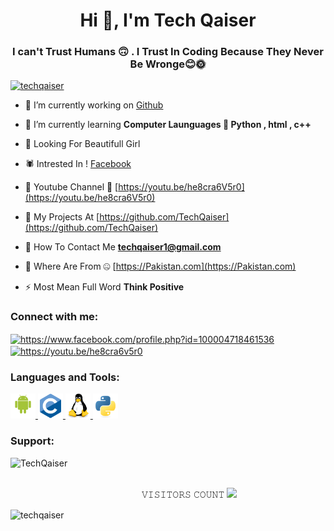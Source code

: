 <h1 align="center">Hi 👋, I'm Tech Qaiser</h1>
<h3 align="center">I can't Trust Humans 🙃 . I Trust In Coding Because They Never Be Wronge😊🌞</h3>

<p align="left"> <a href="https://github.com/ryo-ma/github-profile-trophy"><img src="https://github-profile-trophy.vercel.app/?username=techqaiser" alt="techqaiser" /></a> </p>

- 🔭 I’m currently working on [Github](https://github.com/TechQaiser)

- 🌱 I’m currently learning **Computer Launguages 🤖 Python , html , c++**

- 🧖 Looking For Beautifull Girl

- 🕷️ Intrested In ! [Facebook](https://facebook.com)

- 💌 Youtube Channel 💟 [https://youtu.be/he8cra6V5r0](https://youtu.be/he8cra6V5r0)

- 📝 My Projects At [https://github.com/TechQaiser](https://github.com/TechQaiser)



- 📨 How To Contact Me **techqaiser1@gmail.com**

- 📄 Where Are From 🤐 [https://Pakistan.com](https://Pakistan.com)

- ⚡ Most Mean Full Word **Think Positive**

<h3 align="left">Connect with me:</h3>
<p align="left">
<a href="www.facebook.com/profile.php?id=100004718461536" target="blank"><img align="center" src="https://raw.githubusercontent.com/rahuldkjain/github-profile-readme-generator/master/src/images/icons/Social/facebook.svg" alt="https://www.facebook.com/profile.php?id=100004718461536" height="30" width="40" /></a>
<a href="https://youtu.be/he8cra6V5r0" target="blank"><img align="center" src="https://raw.githubusercontent.com/rahuldkjain/github-profile-readme-generator/master/src/images/icons/Social/youtube.svg" alt="https://youtu.be/he8cra6v5r0" height="30" width="40" /></a>
</p>

<h3 align="left">Languages and Tools:</h3>
<p align="left"> <a href="https://developer.android.com" target="_blank"> <img src="https://raw.githubusercontent.com/devicons/devicon/master/icons/android/android-original-wordmark.svg" alt="android" width="40" height="40"/> </a> <a href="https://www.cprogramming.com/" target="_blank"> <img src="https://raw.githubusercontent.com/devicons/devicon/master/icons/c/c-original.svg" alt="c" width="40" height="40"/> </a> <a href="https://www.linux.org/" target="_blank"> <img src="https://raw.githubusercontent.com/devicons/devicon/master/icons/linux/linux-original.svg" alt="linux" width="40" height="40"/> </a> <a href="https://www.python.org" target="_blank"> <img src="https://raw.githubusercontent.com/devicons/devicon/master/icons/python/python-original.svg" alt="python" width="40" height="40"/> </a> </p>

<h3 align="left">Support:</h3>
<p><a href="https://www.buymeacoffee.com/TechQaiser"> <img align="left" src="https://cdn.buymeacoffee.com/buttons/v2/default-yellow.png" height="50" width="210" alt="TechQaiser" /></a></p><br><br>

𝚅𝙸𝚂𝙸𝚃𝙾𝚁𝚂 𝙲𝙾𝚄𝙽𝚃
 <img src="https://profile-counter.glitch.me/TechQaiser/count.svg" />
</p>

<p><img align="center" src="https://github-readme-stats.vercel.app/api/top-langs?username=techqaiser&show_icons=true&locale=en&layout=compact" alt="techqaiser" /></p>
